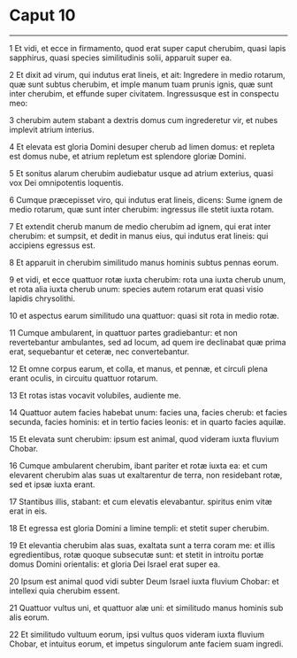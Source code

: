 # Caput 10

***

1 Et vidi, et ecce in firmamento, quod erat super caput cherubim, quasi lapis sapphirus, quasi species similitudinis solii, apparuit super ea.

2 Et dixit ad virum, qui indutus erat lineis, et ait: Ingredere in medio rotarum, quæ sunt subtus cherubim, et imple manum tuam prunis ignis, quæ sunt inter cherubim, et effunde super civitatem. Ingressusque est in conspectu meo:

3 cherubim autem stabant a dextris domus cum ingrederetur vir, et nubes implevit atrium interius.

4 Et elevata est gloria Domini desuper cherub ad limen domus: et repleta est domus nube, et atrium repletum est splendore gloriæ Domini.

5 Et sonitus alarum cherubim audiebatur usque ad atrium exterius, quasi vox Dei omnipotentis loquentis.

6 Cumque præcepisset viro, qui indutus erat lineis, dicens: Sume ignem de medio rotarum, quæ sunt inter cherubim: ingressus ille stetit iuxta rotam.

7 Et extendit cherub manum de medio cherubim ad ignem, qui erat inter cherubim: et sumpsit, et dedit in manus eius, qui indutus erat lineis: qui accipiens egressus est.

8 Et apparuit in cherubim similitudo manus hominis subtus pennas eorum.

9 et vidi, et ecce quattuor rotæ iuxta cherubim: rota una iuxta cherub unum, et rota alia iuxta cherub unum: species autem rotarum erat quasi visio lapidis chrysolithi.

10 et aspectus earum similitudo una quattuor: quasi sit rota in medio rotæ.

11 Cumque ambularent, in quattuor partes gradiebantur: et non revertebantur ambulantes, sed ad locum, ad quem ire declinabat quæ prima erat, sequebantur et ceteræ, nec convertebantur.

12 Et omne corpus earum, et colla, et manus, et pennæ, et circuli plena erant oculis, in circuitu quattuor rotarum.

13 Et rotas istas vocavit volubiles, audiente me.

14 Quattuor autem facies habebat unum: facies una, facies cherub: et facies secunda, facies hominis: et in tertio facies leonis: et in quarto facies aquilæ.

15 Et elevata sunt cherubim: ipsum est animal, quod videram iuxta fluvium Chobar.

16 Cumque ambularent cherubim, ibant pariter et rotæ iuxta ea: et cum elevarent cherubim alas suas ut exaltarentur de terra, non residebant rotæ, sed et ipsæ iuxta erant.

17 Stantibus illis, stabant: et cum elevatis elevabantur. spiritus enim vitæ erat in eis.

18 Et egressa est gloria Domini a limine templi: et stetit super cherubim.

19 Et elevantia cherubim alas suas, exaltata sunt a terra coram me: et illis egredientibus, rotæ quoque subsecutæ sunt: et stetit in introitu portæ domus Domini orientalis: et gloria Dei Israel erat super ea.

20 Ipsum est animal quod vidi subter Deum Israel iuxta fluvium Chobar: et intellexi quia cherubim essent.

21 Quattuor vultus uni, et quattuor alæ uni: et similitudo manus hominis sub alis eorum.

22 Et similitudo vultuum eorum, ipsi vultus quos videram iuxta fluvium Chobar, et intuitus eorum, et impetus singulorum ante faciem suam ingredi.

